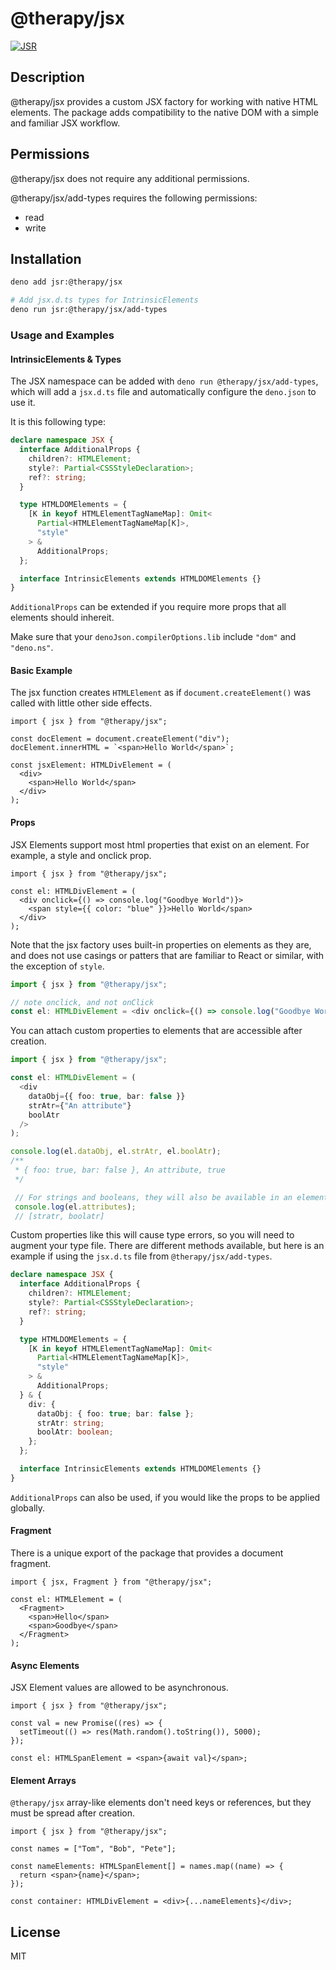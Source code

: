 # @therapy/jsx

[![JSR](https://jsr.io/badges/@therapy/jsx)](https://jsr.io/@therapy/jsx)

## Description

@therapy/jsx provides a custom JSX factory for working with native HTML
elements. The package adds compatibility to the native DOM with a simple and
familiar JSX workflow.

## Permissions

@therapy/jsx does not require any additional permissions.

@therapy/jsx/add-types requires the following permissions:

- read
- write

## Installation

```bash
deno add jsr:@therapy/jsx

# Add jsx.d.ts types for IntrinsicElements
deno run jsr:@therapy/jsx/add-types
```

### Usage and Examples

#### IntrinsicElements & Types

The JSX namespace can be added with `deno run @therapy/jsx/add-types`, which will add a `jsx.d.ts`
file and automatically configure the `deno.json` to use it.

It is this following type:

```ts
declare namespace JSX {
  interface AdditionalProps {
    children?: HTMLElement;
    style?: Partial<CSSStyleDeclaration>;
    ref?: string;
  }

  type HTMLDOMElements = {
    [K in keyof HTMLElementTagNameMap]: Omit<
      Partial<HTMLElementTagNameMap[K]>,
      "style"
    > &
      AdditionalProps;
  };

  interface IntrinsicElements extends HTMLDOMElements {}
}
```

`AdditionalProps` can be extended if you require more props that all elements should inhereit.

Make sure that your `denoJson.compilerOptions.lib` include `"dom"` and `"deno.ns"`.

#### Basic Example

The jsx function creates `HTMLElement` as if `document.createElement()` was called with little other side effects.

```tsx
import { jsx } from "@therapy/jsx";

const docElement = document.createElement("div");
docElement.innerHTML = `<span>Hello World</span>`;

const jsxElement: HTMLDivElement = (
  <div>
    <span>Hello World</span>
  </div>
);
```

#### Props

JSX Elements support most html properties that exist on an element. For example,
a style and onclick prop.

```tsx
import { jsx } from "@therapy/jsx";

const el: HTMLDivElement = (
  <div onclick={() => console.log("Goodbye World")}>
    <span style={{ color: "blue" }}>Hello World</span>
  </div>
);
```

Note that the jsx factory uses built-in properties on elements as they are, and does not use
casings or patters that are familiar to React or similar, with the exception of `style`.

```ts
import { jsx } from "@therapy/jsx";

// note onclick, and not onClick
const el: HTMLDivElement = <div onclick={() => console.log("Goodbye World")} />;
```

You can attach custom properties to elements that are accessible after creation.

```ts
import { jsx } from "@therapy/jsx";

const el: HTMLDivElement = (
  <div
    dataObj={{ foo: true, bar: false }}
    strAtr={"An attribute"}
    boolAtr
  />
);

console.log(el.dataObj, el.strAtr, el.boolAtr);
/**
 * { foo: true, bar: false }, An attribute, true
 */

 // For strings and booleans, they will also be available in an element's attributes member
 console.log(el.attributes);
 // [stratr, boolatr]
```

Custom properties like this will cause type errors, so you will need to augment your type file.
There are different methods available, but here is an example if using the `jsx.d.ts` file from `@therapy/jsx/add-types`.

```ts
declare namespace JSX {
  interface AdditionalProps {
    children?: HTMLElement;
    style?: Partial<CSSStyleDeclaration>;
    ref?: string;
  }

  type HTMLDOMElements = {
    [K in keyof HTMLElementTagNameMap]: Omit<
      Partial<HTMLElementTagNameMap[K]>,
      "style"
    > &
      AdditionalProps;
  } & {
    div: {
      dataObj: { foo: true; bar: false };
      strAtr: string;
      boolAtr: boolean;
    };
  };

  interface IntrinsicElements extends HTMLDOMElements {}
}
```

`AdditionalProps` can also be used, if you would like the props to be applied globally.

#### Fragment

There is a unique export of the package that provides a document fragment.

```tsx
import { jsx, Fragment } from "@therapy/jsx";

const el: HTMLElement = (
  <Fragment>
    <span>Hello</span>
    <span>Goodbye</span>
  </Fragment>
);
```

#### Async Elements

JSX Element values are allowed to be asynchronous.

```tsx
import { jsx } from "@therapy/jsx";

const val = new Promise((res) => {
  setTimeout(() => res(Math.random().toString()), 5000);
});

const el: HTMLSpanElement = <span>{await val}</span>;
```

#### Element Arrays

`@therapy/jsx` array-like elements don't need keys or references, but they must be spread
after creation.

```tsx
import { jsx } from "@therapy/jsx";

const names = ["Tom", "Bob", "Pete"];

const nameElements: HTMLSpanElement[] = names.map((name) => {
  return <span>{name}</span>;
});

const container: HTMLDivElement = <div>{...nameElements}</div>;
```

## License

MIT
